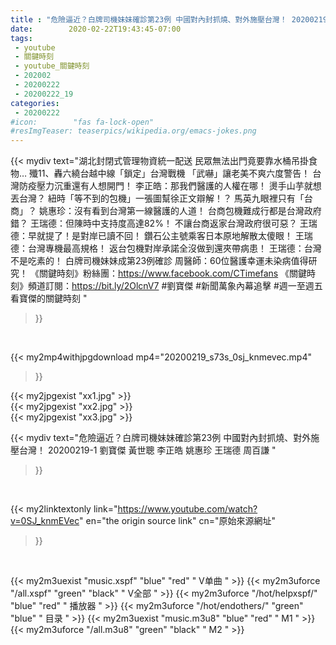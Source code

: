 ```yaml
---
title : "危險逼近？白牌司機妹妹確診第23例 中國對內封抓燒、對外施壓台灣！ 20200219-1 劉寶傑 黃世聰 李正皓 姚惠珍 王瑞德 周百謙 "
date:        2020-02-22T19:43:45-07:00
tags:
 - youtube
 - 關鍵時刻
 - youtube_關鍵時刻
 - 202002
 - 20200222
 - 20200222_19
categories:
 - 20200222
#icon:        "fas fa-lock-open"
#resImgTeaser: teaserpics/wikipedia.org/emacs-jokes.png
---
```


{{< mydiv text="湖北封閉式管理物資統一配送 民眾無法出門竟要靠水桶吊掛食物… 殲11、轟六繞台越中線「鎖定」台灣戰機 「武嚇」讓老美不爽六度警告！ 台灣防疫壓力沉重還有人想開門！ 李正皓：那我們醫護的人權在哪！ 燙手山芋就想丟台灣？ 紐時「等不到的包機」一張圖幫徐正文辯解！？ 馬英九眼裡只有「台商」？ 姚惠珍：沒有看到台灣第一線醫護的人道！ 台商包機難成行都是台灣政府錯？ 王瑞德：但陳時中支持度高達82%！ 不讓台商返家台灣政府很可惡？ 王瑞德：早就提了！是對岸已讀不回！ 鑽石公主號乘客日本原地解散太傻眼！ 王瑞德：台灣專機最高規格！ 返台包機對岸承諾全沒做到還夾帶病患！ 王瑞德：台灣不是吃素的！ 白牌司機妹妹成第23例確診 周醫師：60位醫護幸運未染病值得研究！  《關鍵時刻》粉絲團：https://www.facebook.com/CTimefans 《關鍵時刻》頻道訂閱：https://bit.ly/2OlcnV7  #劉寶傑 #新聞萬象內幕追擊 #週一至週五看寶傑的關鍵時刻 "
>}}
<br>


{{< my2mp4withjpgdownload mp4="20200219_s73s_0sj_knmevec.mp4"
>}}

{{< my2jpgexist "xx1.jpg" >}}<br>
{{< my2jpgexist "xx2.jpg" >}}<br>
{{< my2jpgexist "xx3.jpg" >}}<br>



{{< mydiv text="危險逼近？白牌司機妹妹確診第23例 中國對內封抓燒、對外施壓台灣！ 20200219-1 劉寶傑 黃世聰 李正皓 姚惠珍 王瑞德 周百謙 "
>}}
<br>

{{< my2linktextonly link="https://www.youtube.com/watch?v=0SJ_knmEVec"
en="the origin source link" cn="原始來源網址"
>}}


<br>

{{< my2m3uexist "music.xspf"        "blue"   "red"    " V单曲 " >}} {{< my2m3uforce "/all.xspf"         "green"  "black"  " V全部 " >}} {{< my2m3uforce "/hot/helpxspf/"    "blue"   "red"    " 播放器 " >}} {{< my2m3uforce "/hot/endothers/"   "green"  "blue"   " 目录 " >}} {{< my2m3uexist "music.m3u8"        "blue"   "red"    " M1 " >}} {{< my2m3uforce "/all.m3u8"         "green"  "black"  " M2 " >}} 
